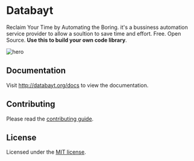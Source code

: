 # Databayt

Reclaim Your Time by Automating the Boring. it's a bussiness automation service provider to allow a soultion to save time and effort. Free. Open Source. **Use this to build your own code library**.

![hero](apps/www/public/og.jpg)

## Documentation

Visit http://databayt.org/docs to view the documentation.

## Contributing

Please read the [contributing guide](/CONTRIBUTING.md).

## License

Licensed under the [MIT license](https://github.com/shadcn/ui/blob/main/LICENSE.md).